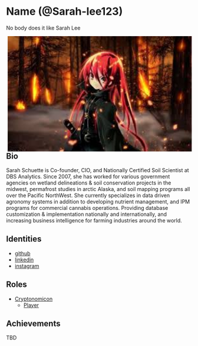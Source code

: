 # Name (@Sarah-lee123)

No body does it like Sarah Lee

<img align="right" width="500" src="Avatar_2022.jpeg">

## Bio

Sarah Schuette is Co-founder, CIO, and Nationally Certified Soil Scientist at DBS Analytics. Since 2007, she has worked for various government agencies on wetland delineations & soil conservation projects in the midwest, permafrost studies in arctic Alaska, and soil mapping programs all over the Pacific NorthWest. She currently specializes in data driven agronomy systems in addition to developing nutrient management, and IPM programs for commercial cannabis operations. Providing database customization & implementation nationally and internationally, and increasing business intelligence for farming industries around the world.

## Identities
* [github](https://github.com/Sarah-lee123)
* [linkedin](https://www.linkedin.com/in/sarah-schuette)
* [instagram](https://www.instagram.com/dirtybusinesssoil/)

 
## Roles
* [Cryptonomicon](https://cryptotechguru.github.io/Cryptonomicon/)
  * [Player](https://cryptotechguru.github.io/Cryptonomicon/Roles/Player)
  
## Achievements
TBD
